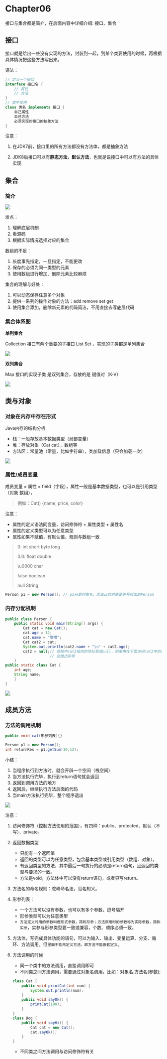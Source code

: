# Chapter06


接口与集合都是简介，在后面内容中详细介绍: 接口、集合

## 接口


接口就是给出一些没有实现的方法，封装到一起，到某个类要使用的时候，再根据具体情况把这些方法写出来。

语法：

```java
// 定义一个接口
interface 接口名 {
    // 属性
    // 方法
}
// 类中使用
class 类名 implements 接口 {
    自己属性
    自己方法
    必须实现的接口的抽象方法
}
```

注意：

1. 在JDK7前，接口里的所有方法都没有方法体，都是抽象方法

2. JDK8后接口可以有**静态方法**，**默认方法**，也就是说接口中可以有方法的具体实现

## 集合

### 简介

![](https://xingqiu-tuchuang-1256524210.cos.ap-shanghai.myqcloud.com/1204/集合.png)

难点：

1. 理解底层机制
2. 看源码
3. 根据实际情况选择对应的集合

数组的不足：

1. 长度事先指定，一旦指定，不能更改
2. 保存的必须为同一类型的元素
3. 使用数组进行增加、删除元素比较麻烦

集合的理解与好处：

1. 可以动态保存任意多个对象
2. 提供一系列的操作对象的方法：add remove set get
3. 使用集合添加，删除新元素的代码简洁，不用直接去写底层代码

### 集合体系图

**单列集合**

Collection 接口有两个重要的子接口 List Set ，实现的子类都是单列集合

![](https://xingqiu-tuchuang-1256524210.cos.ap-shanghai.myqcloud.com/1204/collection.png)

**双列集合**

Map 接口的实现子类 是双列集合，存放的是 键值对（K-V）

![](https://xingqiu-tuchuang-1256524210.cos.ap-shanghai.myqcloud.com/1204/map.png)

## 类与对象

### 对象在内存中存在形式

Java内存的结构分析

- 栈：一般存放基本数据类型（局部变量）
- 堆：存放对象（Cat cat），数组等
- 方法区：常量池（常量，比如字符串），类加载信息（只会加载一次）

![](https://xingqiu-tuchuang-1256524210.cos.ap-shanghai.myqcloud.com/1204/object.png)

### 属性/成员变量

成员变量 = 属性 = field（字段），属性一般是基本数据类型，也可以是引用类型（对象 数组），

> 例如：Cat() {name, price, color}

注意：

- 属性的定义语法同变量，访问修饰符 + 属性类型 + 属性名
- 属性的定义类型可以为任意类型
- 属性如果不赋值，有默认值，规则与数组一致

> 0: int short byte long 
>
> 0.0: float double
>
> \u0000 char
>
> false boolean
>
> null String 

```java
Person p1 = new Person(); // p1只是对象名，而真正的对象是等号后面的Person
```

### 内存分配机制

```java
public class Person {
	public static void main(String[] args) {
		Cat cat = new Cat();
		cat.age = 12;
		cat.name = "喵喵";
		Cat cat2 = cat;
		System.out.println(cat2.name + "\n" + cat2.age);
        cat2 = null;// 将栈中cat2指向的地址变成null，如果再在下面访问cat2中的属性 
                    // 会抛出异常
	}
public static class Cat {
	int age;
	String name;
	} 
}
```

![](https://xingqiu-tuchuang-1256524210.cos.ap-shanghai.myqcloud.com/1204/内存分配.png)

## 成员方法

### 方法的调用机制

```java
public void cal(形参列表){}

Person p1 = new Person();
int returnRes = p1.getSum(10,12);
```

小结：

1. 当程序执行到方法时，就会开辟一个空间（栈空间）
2. 当方法执行完毕，执行到return语句就会返回
3. 返回到调用方法的地方
4. 返回后，继续执行方法后面的代码
5. 当main方法执行完毕，整个程序退出

![](https://xingqiu-tuchuang-1256524210.cos.ap-shanghai.myqcloud.com/1204/method.png)

注意：

1. 访问修饰符（控制方法使用的范围），有四种：public、protected、默认（不写）、private。

2. 返回数据类型

   - 只能有一个返回值
   - 返回的类型可以为任意类型，包含基本类型或引用类型（数组、对象）。
   - 有返回类型的方法，其中最后一句执行的必须是return语句，且返回的类型与要求的一致。
   - 方法是void，方法体中可以没有return语句，或者只写return。

3. 方法名的命名规则：驼峰命名法，见名知义。

4. 形参列表：

   - 一个方法可以没有参数，也可以有多个参数，逗号隔开
   - 形参类型可以为任意类型
   - `方法定义时用的参数叫做形式参数，简称形参；方法调用时的参数称为实际参数，简称实参`，实参与形参类型要一致或兼容，个数、顺序必须一致。

5. 方法体，写完成具体功能的语句，可以为输入、输出、变量运算、分支、循环、方法调用。但`里面不能再定义方法，即方法不能嵌套定义`。

6. 方法调用的时候

   - 同一个类中的方法调用，直接调用即可
   - 不同类之间方法调用，需要通过对象名调用。比如：对象名.方法名(参数);

   ```java
   class Cat {
       public void printCat(int num) {
           System.out.println(num);
       }
       public void sayOk() {
           printCat(100);
       }
   }
   class Dog {
       public void sayHi() {
           Cat cat = new Cat();
           cat.sayOk();
       }
   }
   ```

   - 不同类之间方法调用与访问修饰符有关
























